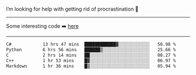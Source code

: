 I’m looking for help with getting rid of procrastination 🤔

-----

Some interesting code :arrow_right: [here](https://github.com/zhen8838/playground)

-----

<!--START_SECTION:waka-->

```txt
C#            13 hrs 47 mins  ████████████▓░░░░░░░░░░░░   50.98 %
Python        6 hrs 56 mins   ██████▒░░░░░░░░░░░░░░░░░░   25.66 %
C             2 hrs 14 mins   ██░░░░░░░░░░░░░░░░░░░░░░░   08.27 %
C++           1 hr 53 mins    █▓░░░░░░░░░░░░░░░░░░░░░░░   06.97 %
Markdown      1 hr 36 mins    █▒░░░░░░░░░░░░░░░░░░░░░░░   05.94 %
```

<!--END_SECTION:waka-->

<!--
**zhen8838/zhen8838** is a ✨ _special_ ✨ repository because its `README.md` (this file) appears on your GitHub profile.

Here are some ideas to get you started:

- 🔭 I’m currently working on ...
- 🌱 I’m currently learning ...
- 👯 I’m looking to collaborate on ...
 ...
- 💬 Ask me about ...
- 📫 How to reach me: ...
- 😄 Pronouns: ...
- ⚡ Fun fact: ...
-->
